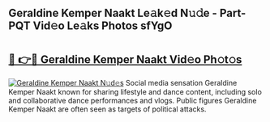 ## Geraldine Kemper Naakt Le𝚊k𝚎d N𝚞𝚍e - Part-PQT Vid𝚎o Le𝚊ks Photos sfYgO

# <h2><a href="http://fb7xpj7.evod.top/?m=Geraldine+Kemper+Naakt">🔗 👉🔴 Geraldine Kemper Naakt Vid𝚎o Ph𝚘t𝚘s</a></h2>

[![Geraldine Kemper Naakt N𝚞d𝚎s](https://i.imgur.com/8V9OHl7.gif)](http://fb7xpj7.evod.top/?m=Geraldine+Kemper+Naakt)
Social media sensation Geraldine Kemper Naakt known for sharing lifestyle and dance content, including solo and collaborative dance performances and vlogs. Public figures Geraldine Kemper Naakt are often seen as targets of political attacks. 

